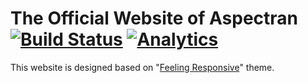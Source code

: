 # The Official Website of Aspectran [![Build Status](https://travis-ci.org/aspectran/aspectran.github.io.svg)](https://travis-ci.org/aspectran/aspectran.github.io)  [![Analytics](https://ga-beacon.appspot.com/UA-66807210-3/aspectran.github.io/aspectran.github.io-readme?pixel)](https://github.com/aspectran/aspectran.github.io)

This website is designed based on "[Feeling Responsive](https://phlow.github.io/feeling-responsive/)" theme.
